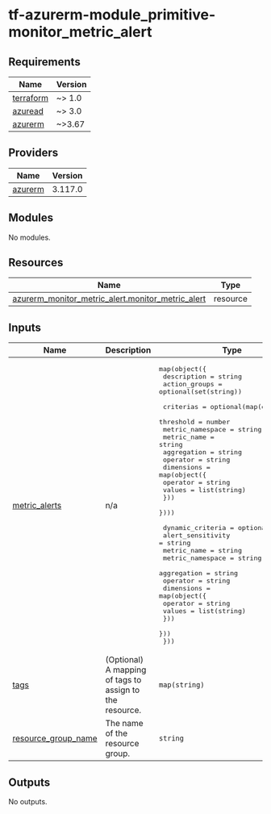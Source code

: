 # tf-azurerm-module_primitive-monitor_metric_alert
<!-- BEGINNING OF PRE-COMMIT-TERRAFORM DOCS HOOK -->
## Requirements

| Name | Version |
|------|---------|
| <a name="requirement_terraform"></a> [terraform](#requirement\_terraform) | ~> 1.0 |
| <a name="requirement_azuread"></a> [azuread](#requirement\_azuread) | ~> 3.0 |
| <a name="requirement_azurerm"></a> [azurerm](#requirement\_azurerm) | ~>3.67 |

## Providers

| Name | Version |
|------|---------|
| <a name="provider_azurerm"></a> [azurerm](#provider\_azurerm) | 3.117.0 |

## Modules

No modules.

## Resources

| Name | Type |
|------|------|
| [azurerm_monitor_metric_alert.monitor_metric_alert](https://registry.terraform.io/providers/hashicorp/azurerm/latest/docs/resources/monitor_metric_alert) | resource |

## Inputs

| Name | Description | Type | Default | Required |
|------|-------------|------|---------|:--------:|
| <a name="input_metric_alerts"></a> [metric\_alerts](#input\_metric\_alerts) | n/a | <pre>map(object({<br>    description   = string<br>    action_groups = optional(set(string))<br><br>    criterias = optional(map(object({<br>      threshold        = number<br>      metric_namespace = string<br>      metric_name      = string<br>      aggregation      = string<br>      operator         = string<br>      dimensions = map(object({<br>        operator = string<br>        values   = list(string)<br>      }))<br>    })))<br><br>    dynamic_criteria = optional(object({<br>      alert_sensitivity = string<br>      metric_name       = string<br>      metric_namespace  = string<br>      aggregation       = string<br>      operator          = string<br>      dimensions = map(object({<br>        operator = string<br>        values   = list(string)<br>      }))<br>    }))<br>  }))</pre> | `{}` | no |
| <a name="input_tags"></a> [tags](#input\_tags) | (Optional) A mapping of tags to assign to the resource. | `map(string)` | `{}` | no |
| <a name="input_resource_group_name"></a> [resource\_group\_name](#input\_resource\_group\_name) | The name of the resource group. | `string` | n/a | yes |

## Outputs

No outputs.
<!-- END OF PRE-COMMIT-TERRAFORM DOCS HOOK -->
